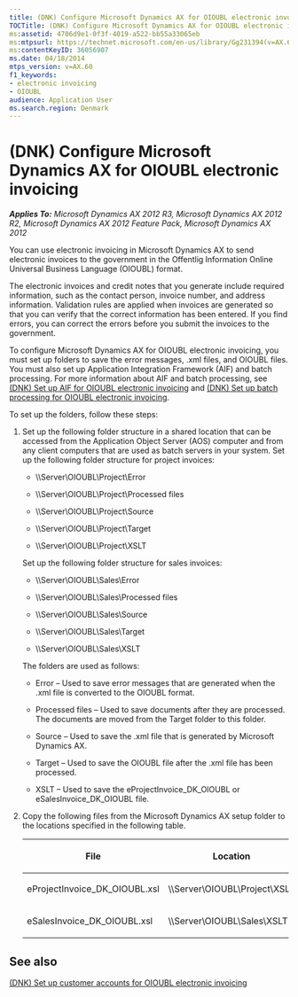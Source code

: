 ```yaml
---
title: (DNK) Configure Microsoft Dynamics AX for OIOUBL electronic invoicing
TOCTitle: (DNK) Configure Microsoft Dynamics AX for OIOUBL electronic invoicing
ms:assetid: 4706d9e1-0f3f-4019-a522-bb55a33065eb
ms:mtpsurl: https://technet.microsoft.com/en-us/library/Gg231394(v=AX.60)
ms:contentKeyID: 36056907
ms.date: 04/18/2014
mtps_version: v=AX.60
f1_keywords:
- electronic invoicing
- OIOUBL
audience: Application User
ms.search.region: Denmark
---
```


# (DNK) Configure Microsoft Dynamics AX for OIOUBL electronic invoicing 


_**Applies To:** Microsoft Dynamics AX 2012 R3, Microsoft Dynamics AX 2012 R2, Microsoft Dynamics AX 2012 Feature Pack, Microsoft Dynamics AX 2012_

You can use electronic invoicing in Microsoft Dynamics AX to send electronic invoices to the government in the Offentlig Information Online Universal Business Language (OIOUBL) format.

The electronic invoices and credit notes that you generate include required information, such as the contact person, invoice number, and address information. Validation rules are applied when invoices are generated so that you can verify that the correct information has been entered. If you find errors, you can correct the errors before you submit the invoices to the government.

To configure Microsoft Dynamics AX for OIOUBL electronic invoicing, you must set up folders to save the error messages, .xml files, and OIOUBL files. You must also set up Application Integration Framework (AIF) and batch processing. For more information about AIF and batch processing, see [(DNK) Set up AIF for OIOUBL electronic invoicing](dnk-set-up-aif-for-oioubl-electronic-invoicing.md) and [(DNK) Set up batch processing for OIOUBL electronic invoicing](dnk-set-up-batch-processing-for-oioubl-electronic-invoicing.md).

To set up the folders, follow these steps:

1.  Set up the following folder structure in a shared location that can be accessed from the Application Object Server (AOS) computer and from any client computers that are used as batch servers in your system. Set up the following folder structure for project invoices:
    
      - \\\\Server\\OIOUBL\\Project\\Error
    
      - \\\\Server\\OIOUBL\\Project\\Processed files
    
      - \\\\Server\\OIOUBL\\Project\\Source
    
      - \\\\Server\\OIOUBL\\Project\\Target
    
      - \\\\Server\\OIOUBL\\Project\\XSLT
    
    Set up the following folder structure for sales invoices:
    
      - \\\\Server\\OIOUBL\\Sales\\Error
    
      - \\\\Server\\OIOUBL\\Sales\\Processed files
    
      - \\\\Server\\OIOUBL\\Sales\\Source
    
      - \\\\Server\\OIOUBL\\Sales\\Target
    
      - \\\\Server\\OIOUBL\\Sales\\XSLT
    
    The folders are used as follows:
    
      - Error – Used to save error messages that are generated when the .xml file is converted to the OIOUBL format.
    
      - Processed files – Used to save documents after they are processed. The documents are moved from the Target folder to this folder.
    
      - Source – Used to save the .xml file that is generated by Microsoft Dynamics AX.
    
      - Target – Used to save the OIOUBL file after the .xml file has been processed.
    
      - XSLT – Used to save the eProjectInvoice\_DK\_OIOUBL or eSalesInvoice\_DK\_OIOUBL file.

2.  Copy the following files from the Microsoft Dynamics AX setup folder to the locations specified in the following table.
    
    <table>
    <colgroup>
    <col style="width: 50%" />
    <col style="width: 50%" />
    </colgroup>
    <thead>
    <tr class="header">
    <th><p>File</p></th>
    <th><p>Location</p></th>
    </tr>
    </thead>
    <tbody>
    <tr class="odd">
    <td><p>eProjectInvoice_DK_OIOUBL.xsl</p></td>
    <td><p>\\Server\OIOUBL\Project\XSLT</p></td>
    </tr>
    <tr class="even">
    <td><p>eSalesInvoice_DK_OIOUBL.xsl</p></td>
    <td><p>\\Server\OIOUBL\Sales\XSLT</p></td>
    </tr>
    </tbody>
    </table>


## See also

[(DNK) Set up customer accounts for OIOUBL electronic invoicing](dnk-set-up-customer-accounts-for-oioubl-electronic-invoicing.md)

  


